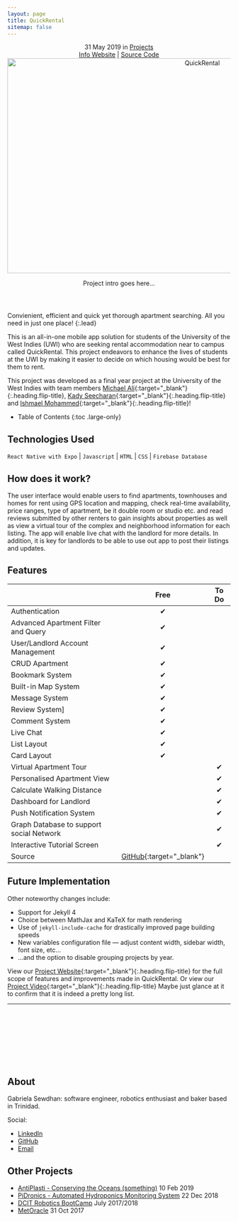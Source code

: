 ```yaml
---
layout: page
title: QuickRental
sitemap: false
---
```

<!-- <a class="external" href="https://hydejack.com/" property="sameAs">Website</a> -->
<!-- <p class="note" title="Attention">A custom label.</p> -->
<div markdown="0">
  <header>
    <!-- <h1 class="post-title flip-project-title"> QuickRental</h1> -->
    <div class ="row_project">
      <div class="column_project_l">
        <div class="post-date"> 
          <time datetime="2020-05-31T00:00:00+00:00">31 May 2019</time> in <a href="/portfolio/projects_test/" class="flip-title">Projects</a>
        </div>
      </div>
      <div class="column_project_l2">
        <a href="https://quick-rental-project-website.herokuapp.com/index.html" target="_blank" class="external heading flip-title">Info Website</a> |
        <a href="https://github.com/quickrentalteam" target="_blank" class="external heading flip-title">Source Code</a>
      </div>
    </div>
    <div class="lead aspect-ratio sixteen-nine flip-project-img"> 
      <img src="/portfolio/images/projects/quickrental/apartmentapp2.png" alt="QuickRental" width="864" height="486" loading="lazy">
    </div>
    <p class="note-sm" title="QuickRental"> Project intro goes here...</p>
  </header>
</div>


Convienient, efficient and quick yet thorough apartment searching. All you need in just one place!
{:.lead}

This is an all-in-one mobile app solution for students of the University of the West Indies (UWI) who are seeking rental accommodation near to campus called QuickRental. This project endeavors to enhance the lives of students at the UWI by making it easier to decide on which housing would be best for them to rent.

This project was developed as a final year project at the University of the West Indies with team members [Michael Ali](https://www.linkedin.com/in/michael-ali-79531932/){:target="_blank"}{:.heading.flip-title}, [Kady Seecharan](https://www.linkedin.com/in/kady-seecharan-a7a03a1a0/){:target="_blank"}{:.heading.flip-title} and [Ishmael Mohammed](https://www.linkedin.com/in/ishmael-mohammed-00567918a/){:target="_blank"}{:.heading.flip-title}!

- Table of Contents
{:toc .large-only}

<!-- ## About

About Project goes here ....
Ever since the introduction of Dark Mode, link styles have been a bit of an issue. Specifically, finding an accent color that worked on both light and dark backgrounds was the problem. With Hydejack 9, the [link style](#linking-in-style) has been revamped so that legibility is no longer tied to the choice of accent_color, giving you much more freedom in creating a unique design flavor for your site. -->

## Technologies Used
`React Native with Expo` | `Javascript` | `HTML` | `CSS` | `Firebase Database`
<!-- {:.faded} -->

## How does it work?
The user interface would enable users to find apartments, townhouses and homes for rent using GPS location and mapping, check real-time availability, price ranges, type of apartment, be it double room or studio etc. and read reviews submitted by other renters to gain insights about properties as well as view a virtual tour of the complex and neighborhood information for each listing. The app will enable live chat with the landlord for more details. In addition, it is key for landlords to be able to use out app to post their listings and updates.

## Features

|                                         | Free    | To Do   |
|:----------------------------------------|:-------:|:-------:|
| Authentication                          | &#x2714;|         |
| Advanced Apartment Filter and Query     | &#x2714;|         |
| User/Landlord Account Management        | &#x2714;|         |
| CRUD Apartment                          | &#x2714;|         |
| Bookmark System                         | &#x2714;|         |
| Built-in Map System                     | &#x2714;|         |
| Message System                          | &#x2714;|         |
| Review System]                          | &#x2714;|         |
| Comment System                          | &#x2714;|         |
| Live Chat                               | &#x2714;|         |
| List Layout                             | &#x2714;|         |
| Card Layout                             | &#x2714;|         |
| Virtual Apartment Tour                  |         | &#x2714;|
| Personalised Apartment View             |         | &#x2714;|
| Calculate Walking Distance              |         | &#x2714;|
| Dashboard for Landlord                  |         | &#x2714;|
| Push Notification System                |         | &#x2714;|
| Graph Database to support social Network|         | &#x2714;|
| Interactive Tutorial Screen             |         | &#x2714;|
| Source                                  | [GitHub](https://github.com/quickrentalteam){:target="_blank"} 


<!-- {:.stretch-table.dl-table} -->
 

## Future Implementation

Other noteworthy changes include:
- Support for Jekyll 4
- Choice between MathJax and KaTeX for math rendering
- Use of `jekyll-include-cache` for drastically improved page building speeds
- New variables configuration file — adjust content width, sidebar width, font size, etc...
- ...and the option to disable grouping projects by year.

View our [Project Website](https://quick-rental-project-website.herokuapp.com/videos.html){:target="_blank"}{:.heading.flip-title} for the full scope of features and improvements made in QuickRental.
Or view our [Project Video](https://youtu.be/WOppO_66oSE){:target="_blank"}{:.heading.flip-title}
Maybe just glance at it to confirm that it is indeed a pretty long list.


<div markdown="0">
  <hr class="dingbat related">
  <aside class="about related mt4 mb4" role="complementary">
    <div class="author mt4"> 
      <img src="/portfolio/images/gabieicon_128.png" srcset="/portfolio/images/gabieicon_128.png 1x,/portfolio/images/gabieicon_256.png 2x" alt="<Gabriela> <Sewdhan>" class="avatar" width="120" height="120" loading="lazy" style="opacity: 0;">
      <h2 class="page-title hr-bottom"> About</h2>
      <p>Gabriela Sewdhan: software engineer, robotics enthusiast and baker based in Trinidad.</p>
      <div class="sidebar-social"> <span class="sr-only">Social:</span>
        <ul>
          <li> 
            <a href="https://www.linkedin.com/in/gabriela-sewdhan-3ba495120" target="_blank" title="LinkedIn" class="no-mark-external"> <span class="icon-linkedin2"></span> <span class="sr-only">LinkedIn</span> </a>
          </li>
          <li> 
            <a href="https://github.com/GabrielaSewdhan" target="_blank" title="GitHub" class="no-mark-external"> <span class="icon-github"></span> <span class="sr-only">GitHub</span> </a>
          </li>
          <li> 
            <a href="mailto:gabiems13@gmail.com" target="_blank" title="Email" class="no-mark-external"> <span class="icon-mail"></span> <span class="sr-only">Email</span> </a>
          </li>
        </ul>
      </div>
    </div>
  </aside>
  <aside class="related mb4" role="complementary">
    <h2 class="hr-bottom">Other Projects</h2>
    <ul class="related-posts">
      <li class="h4">
        <a href="/portfolio/projectlist/AntiPlasti/" class="flip-title"><span>AntiPlasti - Conserving the Oceans (something)</span></a> <time class="faded fine" datetime="2020-07-03T00:00:00+00:00">10 Feb 2019</time>
      </li>
      <li class="h4"> 
        <a href="/portfolio/projectlist/PiDronics/" class="flip-title"><span>PiDronics - Automated Hydroponics Monitoring System</span></a> <time class="faded fine" datetime="2018-06-01T00:00:00+00:00">22 Dec 2018</time>
      </li>
      <li class="h4"> 
        <a href="/portfolio/projectlist/dcitCamp-2017-2018/" class="flip-title"><span>DCIT Robotics BootCamp</span></a> <time class="faded fine" datetime="2017-11-23T00:00:00+00:00">July 2017/2018</time>
      </li>
      <li class="h4"> 
        <a href="/portfolio/projectlist/MetOracle/" class="flip-title"><span>MetOracle</span></a> <time class="faded fine" datetime="2017-11-23T00:00:00+00:00">31 Oct 2017</time>
      </li>
    </ul>
  </aside>
</div>
